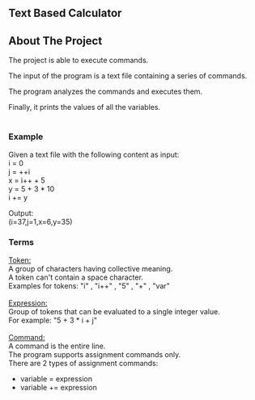 <h2 align="left">Text Based Calculator</h2>

## About The Project

The project is able to execute commands. <br />

The input of the program is a text file containing a series of commands. <br />

The program analyzes the commands and executes them.

Finally, it prints the values of all the variables. </br> </br>


### Example
Given a text file with the following content as input:  <br />
i = 0 <br />
j = ++i <br />
x = i++ + 5 <br />
y = 5 + 3 * 10 <br />
i += y <br />

Output: <br />
(i=37,j=1,x=6,y=35) <br /> 

### Terms

<u> Token: </u> <br />
A group of characters having collective meaning. <br />
A token can't contain a space character.<br />
Examples for tokens: "i" , "i++" , "5" , "+" , "var" <br />
<br /> <u> Expression: </u> <br />
Group of tokens that can be evaluated to a single integer value. <br />
For example: "5 + 3 * i + j"<br />
<br /> <u> Command: </u> <br />
A command is the entire line. <br />
The program supports assignment commands only. <br />
There are 2 types of assignment commands: <br />
- variable = expression <br />
- variable += expression <br />